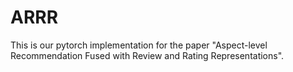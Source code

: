 # ARRR
This is our pytorch implementation for the paper "Aspect-level Recommendation Fused with Review and Rating Representations".

